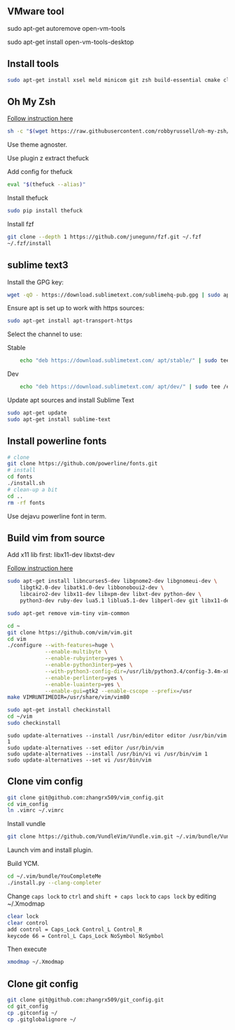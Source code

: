 ## VMware tool

sudo apt-get autoremove open-vm-tools

sudo apt-get install open-vm-tools-desktop

## Install tools

```sh
sudo apt-get install xsel meld minicom git zsh build-essential cmake clang exuberant-ctags cscope silversearcher-ag python-pip python-dev tig tmux-next speedcrunch htop
```

## Oh My Zsh
[Follow instruction here](https://github.com/robbyrussell/oh-my-zsh)

```sh
sh -c "$(wget https://raw.githubusercontent.com/robbyrussell/oh-my-zsh/master/tools/install.sh -O -)"
```

Use theme agnoster.

Use plugin z extract thefuck

Add config for thefuck

```sh
eval "$(thefuck --alias)"
```

Install thefuck

```sh
sudo pip install thefuck
```

Install fzf

```sh
git clone --depth 1 https://github.com/junegunn/fzf.git ~/.fzf
~/.fzf/install
```

## sublime text3

Install the GPG key:
```sh
wget -qO - https://download.sublimetext.com/sublimehq-pub.gpg | sudo apt-key add -
```
Ensure apt is set up to work with https sources:
```sh
sudo apt-get install apt-transport-https
```
Select the channel to use:

Stable
```sh
    echo "deb https://download.sublimetext.com/ apt/stable/" | sudo tee /etc/apt/sources.list.d/sublime-text.list
```
Dev
```sh
    echo "deb https://download.sublimetext.com/ apt/dev/" | sudo tee /etc/apt/sources.list.d/sublime-text.list
```
Update apt sources and install Sublime Text
```sh
sudo apt-get update
sudo apt-get install sublime-text
```

## Install powerline fonts

```sh
# clone
git clone https://github.com/powerline/fonts.git
# install
cd fonts
./install.sh
# clean-up a bit
cd ..
rm -rf fonts
```

Use dejavu powerline font in term.

## Build vim from source

Add x11 lib first: libx11-dev libxtst-dev

[Follow instruction here](https://github.com/Valloric/YouCompleteMe/wiki/Building-Vim-from-source)

```sh
sudo apt-get install libncurses5-dev libgnome2-dev libgnomeui-dev \
    libgtk2.0-dev libatk1.0-dev libbonoboui2-dev \
    libcairo2-dev libx11-dev libxpm-dev libxt-dev python-dev \
    python3-dev ruby-dev lua5.1 liblua5.1-dev libperl-dev git libx11-dev libxtst-dev
```

```sh
sudo apt-get remove vim-tiny vim-common
```

```sh
cd ~
git clone https://github.com/vim/vim.git
cd vim
./configure --with-features=huge \
            --enable-multibyte \
            --enable-rubyinterp=yes \
            --enable-python3interp=yes \
            --with-python3-config-dir=/usr/lib/python3.4/config-3.4m-x86_64-linux-gnu \
            --enable-perlinterp=yes \
            --enable-luainterp=yes \
            --enable-gui=gtk2 --enable-cscope --prefix=/usr
make VIMRUNTIMEDIR=/usr/share/vim/vim80
```

```sh
sudo apt-get install checkinstall
cd ~/vim
sudo checkinstall
```

```
sudo update-alternatives --install /usr/bin/editor editor /usr/bin/vim 1
sudo update-alternatives --set editor /usr/bin/vim
sudo update-alternatives --install /usr/bin/vi vi /usr/bin/vim 1
sudo update-alternatives --set vi /usr/bin/vim
```

## Clone vim config

```sh
git clone git@github.com:zhangrx509/vim_config.git
cd vim_config
ln .vimrc ~/.vimrc
```

Install vundle

```sh
git clone https://github.com/VundleVim/Vundle.vim.git ~/.vim/bundle/Vundle.vim
```

Launch vim and install plugin.

Build YCM.

```sh
cd ~/.vim/bundle/YouCompleteMe
./install.py --clang-completer
```

Change ```caps lock``` to ```ctrl``` and ```shift + caps lock``` to ```caps lock``` by editing ~/.Xmodmap

```sh
clear lock
clear control
add control = Caps_Lock Control_L Control_R
keycode 66 = Control_L Caps_Lock NoSymbol NoSymbol
```

Then execute
```sh
xmodmap ~/.Xmodmap
```

## Clone git config

```sh
git clone git@github.com:zhangrx509/git_config.git
cd git_config
cp .gitconfig ~/
cp .gitglobalignore ~/
```
